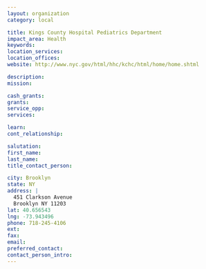 ```yaml
---
layout: organization
category: local

title: Kings County Hospital Pediatrics Department
impact_area: Health
keywords: 
location_services: 
location_offices: 
website: http://www.nyc.gov/html/hhc/kchc/html/home/home.shtml

description: 
mission: 

cash_grants: 
grants: 
service_opp: 
services: 

learn: 
cont_relationship: 

salutation: 
first_name: 
last_name: 
title_contact_person: 

city: Brooklyn
state: NY
address: |
  451 Clarkson Avenue  
  Brooklyn NY 11203
lat: 40.656543
lng: -73.943496
phone: 718-245-4106
ext: 
fax: 
email: 
preferred_contact: 
contact_person_intro: 
---
```

